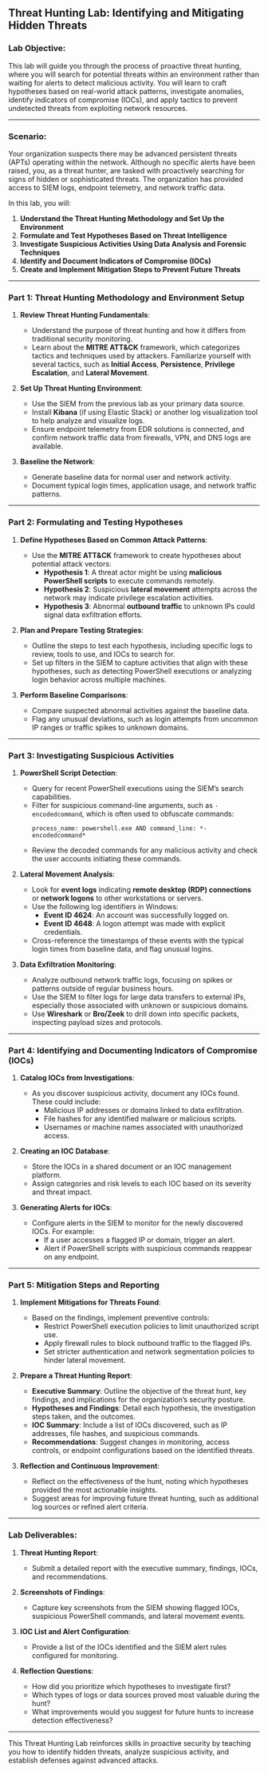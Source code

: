 ## **Threat Hunting Lab: Identifying and Mitigating Hidden Threats**

### Lab Objective:
This lab will guide you through the process of proactive threat hunting, where you will search for potential threats within an environment rather than waiting for alerts to detect malicious activity. You will learn to craft hypotheses based on real-world attack patterns, investigate anomalies, identify indicators of compromise (IOCs), and apply tactics to prevent undetected threats from exploiting network resources.

---

### **Scenario**:
Your organization suspects there may be advanced persistent threats (APTs) operating within the network. Although no specific alerts have been raised, you, as a threat hunter, are tasked with proactively searching for signs of hidden or sophisticated threats. The organization has provided access to SIEM logs, endpoint telemetry, and network traffic data.

In this lab, you will:
1. **Understand the Threat Hunting Methodology and Set Up the Environment**
2. **Formulate and Test Hypotheses Based on Threat Intelligence**
3. **Investigate Suspicious Activities Using Data Analysis and Forensic Techniques**
4. **Identify and Document Indicators of Compromise (IOCs)**
5. **Create and Implement Mitigation Steps to Prevent Future Threats**

---

### **Part 1: Threat Hunting Methodology and Environment Setup**

1. **Review Threat Hunting Fundamentals**:
   - Understand the purpose of threat hunting and how it differs from traditional security monitoring.
   - Learn about the **MITRE ATT&CK** framework, which categorizes tactics and techniques used by attackers. Familiarize yourself with several tactics, such as **Initial Access**, **Persistence**, **Privilege Escalation**, and **Lateral Movement**.

2. **Set Up Threat Hunting Environment**:
   - Use the SIEM from the previous lab as your primary data source.
   - Install **Kibana** (if using Elastic Stack) or another log visualization tool to help analyze and visualize logs.
   - Ensure endpoint telemetry from EDR solutions is connected, and confirm network traffic data from firewalls, VPN, and DNS logs are available.

3. **Baseline the Network**:
   - Generate baseline data for normal user and network activity.
   - Document typical login times, application usage, and network traffic patterns.

---

### **Part 2: Formulating and Testing Hypotheses**

1. **Define Hypotheses Based on Common Attack Patterns**:
   - Use the **MITRE ATT&CK** framework to create hypotheses about potential attack vectors:
     - **Hypothesis 1**: A threat actor might be using **malicious PowerShell scripts** to execute commands remotely.
     - **Hypothesis 2**: Suspicious **lateral movement** attempts across the network may indicate privilege escalation activities.
     - **Hypothesis 3**: Abnormal **outbound traffic** to unknown IPs could signal data exfiltration efforts.

2. **Plan and Prepare Testing Strategies**:
   - Outline the steps to test each hypothesis, including specific logs to review, tools to use, and IOCs to search for.
   - Set up filters in the SIEM to capture activities that align with these hypotheses, such as detecting PowerShell executions or analyzing login behavior across multiple machines.

3. **Perform Baseline Comparisons**:
   - Compare suspected abnormal activities against the baseline data.
   - Flag any unusual deviations, such as login attempts from uncommon IP ranges or traffic spikes to unknown domains.

---

### **Part 3: Investigating Suspicious Activities**

1. **PowerShell Script Detection**:
   - Query for recent PowerShell executions using the SIEM’s search capabilities.
   - Filter for suspicious command-line arguments, such as `-encodedcommand`, which is often used to obfuscate commands:
     ```plaintext
     process_name: powershell.exe AND command_line: *-encodedcommand*
     ```
   - Review the decoded commands for any malicious activity and check the user accounts initiating these commands.

2. **Lateral Movement Analysis**:
   - Look for **event logs** indicating **remote desktop (RDP) connections** or **network logons** to other workstations or servers.
   - Use the following log identifiers in Windows:
     - **Event ID 4624**: An account was successfully logged on.
     - **Event ID 4648**: A logon attempt was made with explicit credentials.
   - Cross-reference the timestamps of these events with the typical login times from baseline data, and flag unusual logins.

3. **Data Exfiltration Monitoring**:
   - Analyze outbound network traffic logs, focusing on spikes or patterns outside of regular business hours.
   - Use the SIEM to filter logs for large data transfers to external IPs, especially those associated with unknown or suspicious domains.
   - Use **Wireshark** or **Bro/Zeek** to drill down into specific packets, inspecting payload sizes and protocols.

---

### **Part 4: Identifying and Documenting Indicators of Compromise (IOCs)**

1. **Catalog IOCs from Investigations**:
   - As you discover suspicious activity, document any IOCs found. These could include:
     - Malicious IP addresses or domains linked to data exfiltration.
     - File hashes for any identified malware or malicious scripts.
     - Usernames or machine names associated with unauthorized access.

2. **Creating an IOC Database**:
   - Store the IOCs in a shared document or an IOC management platform.
   - Assign categories and risk levels to each IOC based on its severity and threat impact.

3. **Generating Alerts for IOCs**:
   - Configure alerts in the SIEM to monitor for the newly discovered IOCs. For example:
     - If a user accesses a flagged IP or domain, trigger an alert.
     - Alert if PowerShell scripts with suspicious commands reappear on any endpoint.

---

### **Part 5: Mitigation Steps and Reporting**

1. **Implement Mitigations for Threats Found**:
   - Based on the findings, implement preventive controls:
     - Restrict PowerShell execution policies to limit unauthorized script use.
     - Apply firewall rules to block outbound traffic to the flagged IPs.
     - Set stricter authentication and network segmentation policies to hinder lateral movement.

2. **Prepare a Threat Hunting Report**:
   - **Executive Summary**: Outline the objective of the threat hunt, key findings, and implications for the organization’s security posture.
   - **Hypotheses and Findings**: Detail each hypothesis, the investigation steps taken, and the outcomes.
   - **IOC Summary**: Include a list of IOCs discovered, such as IP addresses, file hashes, and suspicious commands.
   - **Recommendations**: Suggest changes in monitoring, access controls, or endpoint configurations based on the identified threats.

3. **Reflection and Continuous Improvement**:
   - Reflect on the effectiveness of the hunt, noting which hypotheses provided the most actionable insights.
   - Suggest areas for improving future threat hunting, such as additional log sources or refined alert criteria.

---

### **Lab Deliverables**:

1. **Threat Hunting Report**:
   - Submit a detailed report with the executive summary, findings, IOCs, and recommendations.

2. **Screenshots of Findings**:
   - Capture key screenshots from the SIEM showing flagged IOCs, suspicious PowerShell commands, and lateral movement events.

3. **IOC List and Alert Configuration**:
   - Provide a list of the IOCs identified and the SIEM alert rules configured for monitoring.

4. **Reflection Questions**:
   - How did you prioritize which hypotheses to investigate first?
   - Which types of logs or data sources proved most valuable during the hunt?
   - What improvements would you suggest for future hunts to increase detection effectiveness?

---

This Threat Hunting Lab reinforces skills in proactive security by teaching you how to identify hidden threats, analyze suspicious activity, and establish defenses against advanced attacks.
